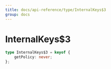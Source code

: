```yaml
---
title: docs/api-reference/type/InternalKeys$3
group: docs
---
```


# InternalKeys$3

```ts
type InternalKeys$3 = keyof {
    getPolicy: never;
};
```


